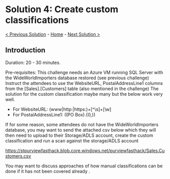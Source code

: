 # Solution 4: Create custom classifications 

[< Previous Solution](./Solution3.md) - [Home](./README.md) - [Next Solution >](./Solution5.md)


## Introduction

Duration: 20 - 30 minutes. 

Pre-requisites: This challenge needs an Azure VM running SQL Server with the WideWorldImporters database restored (see previous challenge) 
Instruct the attendees to use the WebsiteURL, PostalAddressLine1 columns from the [Sales].[Customers] table (also mentioned in the challenge) 
The solution for the custom classification maybe many but the below work very well.

- For WebsiteURL: (www|http:|https:)+[^\s]+[\w] 
- For PostalAddressLine1: ((PO Box).{0,}) 

If for some reason, some attendees do not have the WideWorldImporters database, you may want to send the attached csv below which they will then need to upload to their Storage/ADLS account, create the custom classification and run a scan against the storage/ADLS account 

https://stpurviewfasthack.blob.core.windows.net/purviewfasthack/Sales.Customers.csv  

You may want to discuss approaches of how manual classifications can be done if it has not been covered already .

